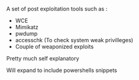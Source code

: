 A set of post exploitation tools such as  :
+ WCE
+ Mimikatz
+ pwdump
+ accesschk (To check system weak privilleges)
+ Couple of weaponized exploits

Pretty much self explanatory

Will expand to include powershells snippets

